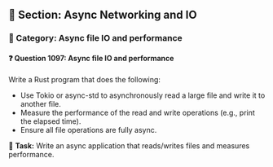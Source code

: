## 📘 Section: Async Networking and IO
### 🔹 Category: Async file IO and performance
#### ❓ Question 1097: Async file IO and performance

Write a Rust program that does the following:

- Use Tokio or async-std to asynchronously read a large file and write it to another file.
- Measure the performance of the read and write operations (e.g., print the elapsed time).
- Ensure all file operations are fully async.

🔧 **Task:** Write an async application that reads/writes files and measures performance.
